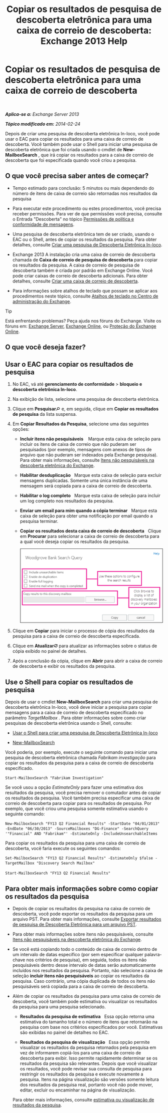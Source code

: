 ﻿---
title: 'Copiar os resultados de pesquisa de descoberta eletrônica para uma caixa de correio de descoberta: Exchange 2013 Help'
TOCTitle: Copiar os resultados de pesquisa de descoberta eletrônica para uma caixa de correio de descoberta
ms:assetid: bff2ce89-9e6f-494a-bd6a-2f2011507845
ms:mtpsurl: https://technet.microsoft.com/pt-br/library/Dn624163(v=EXCHG.150)
ms:contentKeyID: 61183356
ms.date: 05/22/2018
mtps_version: v=EXCHG.150
ms.translationtype: MT
---

# Copiar os resultados de pesquisa de descoberta eletrônica para uma caixa de correio de descoberta

 

_**Aplica-se a:** Exchange Server 2013_

_**Tópico modificado em:** 2014-02-24_

Depois de criar uma pesquisa de descoberta eletrônica In-loco, você pode usar o EAC para copiar os resultados para uma caixa de correio de descoberta. Você também pode usar o Shell para iniciar uma pesquisa de descoberta eletrônica que foi criada usando o cmdlet de **New-MailboxSearch** , que irá copiar os resultados para a caixa de correio de descoberta que foi especificada quando você criou a pesquisa.

## O que você precisa saber antes de começar?

  - Tempo estimado para conclusão: 5 minutos ou mais dependendo do número de itens de caixa de correio são retornadas nos resultados da pesquisa

  - Para executar este procedimento ou estes procedimentos, você precisa receber permissões. Para ver de que permissões você precisa, consulte o Entrada "Descoberta" no tópico [Permissões de política e conformidade de mensagens](messaging-policy-and-compliance-permissions-exchange-2013-help.md).

  - Uma pesquisa de descoberta eletrônica tem de ser criado, usando o EAC ou o Shell, antes de copiar os resultados da pesquisa. Para obter detalhes, consulte [Criar uma pesquisa de Descoberta Eletrônica In-loco](create-an-in-place-ediscovery-search-exchange-2013-help.md).

  - Exchange 2013 A instalação cria uma caixa de correio de descoberta chamada de **Caixa de correio de pesquisa de descoberta** para copiar os resultados da pesquisa. A caixa de correio de pesquisa de descoberta também é criada por padrão em Exchange Online. Você pode criar caixas de correio de descoberta adicionais. Para obter detalhes, consulte [Criar uma caixa de correio de descoberta](create-a-discovery-mailbox-exchange-2013-help.md).

  - Para informações sobre atalhos de teclado que possam se aplicar aos procedimentos neste tópico, consulte [Atalhos de teclado no Centro de administração do Exchange](keyboard-shortcuts-in-the-exchange-admin-center-exchange-online-protection-help.md).


> [!TIP]
> Está enfrentando problemas? Peça ajuda nos fóruns do Exchange. Visite os fóruns em: <A href="https://go.microsoft.com/fwlink/p/?linkid=60612">Exchange Server</A>, <A href="https://go.microsoft.com/fwlink/p/?linkid=267542">Exchange Online</A>, ou <A href="https://go.microsoft.com/fwlink/p/?linkid=285351">Proteção do Exchange Online</A>.



## O que você deseja fazer?

## Usar o EAC para copiar os resultados de pesquisa

1.  No EAC, vá até **gerenciamento de conformidade** \> **bloqueio e descoberta eletrônica In-loco**.

2.  Na exibição de lista, selecione uma pesquisa de descoberta eletrônica.

3.  Clique em **Pesquisar**![Ícone Pesquisar](images/Dn750895.773574d0-9b92-4cab-9f6b-81532c7418b9(EXCHG.150).gif "Ícone Pesquisar") e, em seguida, clique em **Copiar os resultados de pesquisa** da lista suspensa.

4.  Em **Copiar Resultados da Pesquisa**, selecione uma das seguintes opções:
    
      - **Incluir itens não pesquisáveis**    Marque esta caixa de seleção para incluir os itens de caixa de correio que não puderam ser pesquisados (por exemplo, mensagens com anexos de tipos de arquivo que não puderam ser indexados pela Exchange pesquisa). Para obter mais informações, consulte [Itens não pesquisáveis na descoberta eletrônica do Exchange](unsearchable-items-in-exchange-ediscovery-exchange-2013-help.md).
    
      - **Habilitar desduplicação**   Marque esta caixa de seleção para excluir mensagens duplicadas. Somente uma única instância de uma mensagem será copiada para a caixa de correio de descoberta.
    
      - **Habilitar o log completo**   Marque esta caixa de seleção para incluir um log completo nos resultados da pesquisa.
    
      - **Enviar um email para mim quando a cópia terminar**   Marque esta caixa de seleção para obter uma notificação por email quando a pesquisa terminar.
    
      - **Copiar os resultados desta caixa de correio de descoberta**   Clique em **Procurar** para selecionar a caixa de correio de descoberta para a qual você deseja copiar os resultados da pesquisa.
        
        ![Copiar os resultados da pesquisa](images/Dn624163.875e25ed-8308-408c-92c4-8c76fc9d9bfc(EXCHG.150).gif "Copiar os resultados da pesquisa")  

5.  Clique em **Copiar** para iniciar o processo de cópia dos resultados da pesquisa para a caixa de correio de descoberta especificada.

6.  Clique em **Atualizar**![Ícone Atualizar](images/Dd353189.85f271ca-32a4-426c-842a-d2172567099d(EXCHG.150).gif "Ícone Atualizar") para atualizar as informações sobre o status de cópia exibido no painel de detalhes.

7.  Após a conclusão da cópia, clique em **Abrir** para abrir a caixa de correio de descoberta e exibir os resultados da pesquisa.

## Use o Shell para copiar os resultados de pesquisa

Depois de usar o cmdlet **New-MailboxSearch** para criar uma pesquisa de descoberta eletrônica In-loco, você deve iniciar a pesquisa para copiar mensagens para a caixa de correio de descoberta especificado no parâmetro *TargetMailbox* . Para obter informações sobre como criar pesquisas de descoberta eletrônica usando o Shell, consulte:

  - [Usar o Shell para criar uma pesquisa de Descoberta Eletrônica In-loco](create-an-in-place-ediscovery-search-exchange-2013-help.md)

  - [New-MailboxSearch](https://technet.microsoft.com/pt-br/library/dd298064\(v=exchg.150\))

Você poderia, por exemplo, execute o seguinte comando para iniciar uma pesquisa de descoberta eletrônica chamada *Fabrikam investigação* para copiar os resultados da pesquisa para a caixa de correio de descoberta especificado.

    Start-MailboxSearch "Fabrikam Investigation"

Se você usou a opção *EstimateOnly* para fazer uma estimativa dos resultados da pesquisa, você precisa remover o comutador antes de copiar os resultados da pesquisa. Você também precisa especificar uma caixa de correio de descoberta para copiar para os resultados de pesquisa. Por exemplo, que você criou uma pesquisa somente estimativa usando o seguinte comando:

    New-MailboxSearch "FY13 Q2 Financial Results" -StartDate "04/01/2013" -EndDate "06/30/2013" -SourceMailboxes "DG-Finance" -SearchQuery '"Financial" AND "Fabrikam"' -EstimateOnly -IncludeUnsearchableItems

Para copiar os resultados da pesquisa para uma caixa de correio de descoberta, você faria execute os seguintes comandos:

    Set-MailboxSearch "FY13 Q2 Financial Results" -EstimateOnly $false -TargetMailbox "Discovery Search Mailbox"

    Start-MailboxSearch "FY13 Q2 Financial Results"

## Para obter mais informações sobre como copiar os resultados da pesquisa

  - Depois de copiar os resultados da pesquisa na caixa de correio de descoberta, você pode exportar os resultados da pesquisa para um arquivo PST. Para obter mais informações, consulte [Exportar resultados de pesquisa de Descoberta Eletrônica para um arquivo PST](export-ediscovery-search-results-to-a-pst-file-exchange-2013-help.md).

  - Para obter mais informações sobre itens não pesquisáveis, consulte [Itens não pesquisáveis na descoberta eletrônica do Exchange](unsearchable-items-in-exchange-ediscovery-exchange-2013-help.md).

  - Se você está copiando todo o conteúdo de caixa de correio dentro de um intervalo de datas específico (por sem especificar qualquer palavra-chave nos critérios de pesquisa), em seguida, todos os itens não pesquisáveis dentro desse intervalo de datas serão automaticamente incluídos nos resultados da pesquisa. Portanto, não selecione a caixa de seleção **incluir itens não pesquisáveis** ao copiar os resultados da pesquisa. Caso contrário, uma cópia duplicada de todos os itens não pesquisáveis será copiada para a caixa de correio de descoberta.

  - Além de copiar os resultados da pesquisa para uma caixa de correio de descoberta, você também pode estimativa ou visualizar os resultados da pesquisa para uma pesquisa selecionado.
    
      - **Resultados da pesquisa de estimativa**   Essa opção retorna uma estimativa do tamanho total e o número de itens que retornarão na pesquisa com base nos critérios especificados por você. Estimativas são exibidas no painel de detalhes no EAC.
    
      - **Resultados da pesquisa de visualização**   Essa opção permite visualizar os resultados da pesquisa retornados pela pesquisa em vez de informarem copiá-los para uma caixa de correio de descoberta para exibir. Isso permite rapidamente determinar se os resultados da pesquisa são relevantes. Depois que você visualizar os resultados, você pode revisar sua consulta de pesquisa para restringir os resultados da pesquisa e execute novamente a pesquisa. Itens na página visualização são versões somente leitura dos resultados da pesquisa real, portanto você não pode mover, editar, excluir ou encaminhar na página de visualização.
    
    Para obter mais informações, consulte [estimativa ou visualização de resultados da pesquisa](create-an-in-place-ediscovery-search-exchange-2013-help.md).

